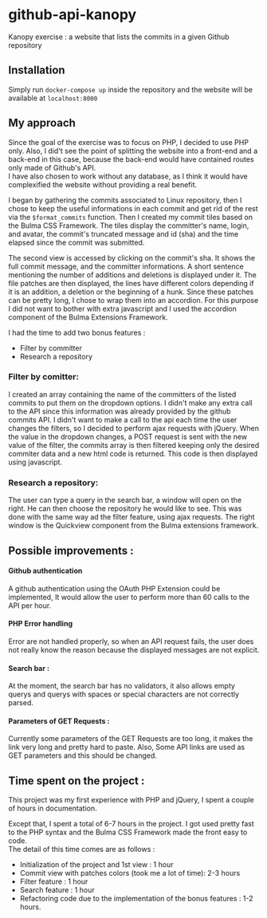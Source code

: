 # github-api-kanopy

Kanopy exercise : a website that lists the commits in a given Github repository

## Installation

Simply run `docker-compose up` inside the repository and the website will be available at `localhost:8000`

## My approach

Since the goal of the exercise was to focus on PHP, I decided to use PHP only. Also, I did't see the point of splitting the website into a front-end and a back-end in this case, because the back-end would have contained routes only made of Github's API.  
I have also chosen to work without any database, as I think it would have complexified the website without providing a real benefit.

I began by gathering the commits associated to Linux repository, then I chose to keep the useful informations in each commit and get rid of the rest via the `$format_commits` function. Then I created my commit tiles based on the Bulma CSS Framework.
The tiles display the committer's name, login, and avatar, the commit's truncated message and id (sha) and the time elapsed since the commit was submitted.

The second view is accessed by clicking on the commit's sha. It shows the full commit message, and the committer informations.
A short sentence mentioning the number of additions and deletions is displayed under it. The file patches are then displayed, the lines have different colors depending if it is an addition, a deletion or the beginning of a hunk. Since these patches can be pretty long, I chose to wrap them into an accordion. For this purpose I did not want to bother with extra javascript and I used the accordion component of the Bulma Extensions Framework.

I had the time to add two bonus features :

- Filter by committer
- Research a repository

### Filter by comitter:

I created an array containing the name of the committers of the listed commits to put them on the dropdown options. I didn't make any extra call to the API since this information was already provided by the github commits API. I didn't want to make a call to the api each time the user changes the filters, so I decided to perform ajax requests with jQuery. When the value in the dropdown changes, a POST request is sent with the new value of the filter, the commits array is then filtered keeping only the desired commiter data and a new html code is returned. This code is then displayed using javascript.

### Research a repository:

The user can type a query in the search bar, a window will open on the right. He can then choose the repository he would like to see. This was done with the same way ad the filter feature, using ajax requests. The right window is the Quickview component from the Bulma extensions framework.

## Possible improvements :

#### Github authentication

A github authentication using the OAuth PHP Extension could be implemented, It would allow the user to perform more than 60 calls to the API per hour.

#### PHP Error handling

Error are not handled properly, so when an API request fails, the user does not really know the reason because the displayed messages are not explicit.

#### Search bar :

At the moment, the search bar has no validators, it also allows empty querys and querys with spaces or special characters are not correctly parsed.

#### Parameters of GET Requests :

Currently some parameters of the GET Requests are too long, it makes the link very long and pretty hard to paste. Also, Some API links are used as GET parameters and this should be changed.

## Time spent on the project :

This project was my first experience with PHP and jQuery, I spent a couple of hours in documentation.

Except that, I spent a total of 6-7 hours in the project. I got used pretty fast to the PHP syntax and the Bulma CSS Framework made the front easy to code.  
 The detail of this time comes are as follows :

- Initialization of the project and 1st view : 1 hour
- Commit view with patches colors (took me a lot of time): 2-3 hours
- Filter feature : 1 hour
- Search feature : 1 hour
- Refactoring code due to the implementation of the bonus features : 1-2 hours.
